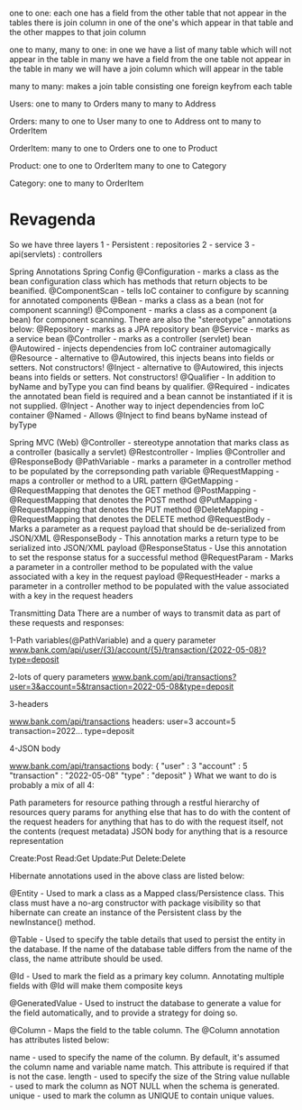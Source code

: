 one to one:
each one has a field from the other table that not appear in the tables
there is join column in one of the one's which appear in that table
and the other mappes to that join column

one to many, many to one:
in one we have a list of many table which will not appear in the table
in many we have a field from the one table not appear in the table
in many we will have a join column which will appear in the table

many to many:
makes a join table consisting one foreign keyfrom each table




Users: 
one to many to Orders
many to many to Address

Orders:
many to one to User
many to one to Address
ont to many to OrderItem

OrderItem:
many to one to Orders
one to one to Product

Product:
one to one to OrderItem
many to one to Category

Category:
one to many to OrderItem


# Revagenda
So we have three layers
1 - Persistent : repositories
2 - service
3 - api(servlets) : controllers


Spring Annotations
Spring Config
@Configuration - marks a class as the bean configuration class which has methods that
return objects to be beanified.
@ComponentScan - tells IoC container to configure by scanning for annotated components
@Bean - marks a class as a bean (not for component scanning!)
@Component - marks a class as a component (a bean) for component scanning. There are
also the "stereotype" annotations below:
@Repository - marks as a JPA repository bean
@Service - marks as a service bean
@Controller - marks as a controller (servlet) bean
@Autowired - injects dependencies from IoC contrainer automagically
@Resource - alternative to @Autowired, this injects beans into fields or setters. Not constructors!
@Inject - alternative to @Autowired, this injects beans into fields or setters. Not constructors!
@Qualifier - In addition to byName and byType you can find beans by qualifier.
@Required - indicates the annotated bean field is required and a bean cannot be instantiated
if it is not supplied.
@Inject - Another way to inject dependencies from IoC container
@Named - Allows @Inject to find beans byName instead of byType


Spring MVC (Web)
@Controller - stereotype annotation that marks class as a controller (basically a servlet)
@Restcontroller - Implies @Controller and @ResponseBody
@PathVariable - marks a parameter in a controller method to be populated by the correpsonding
path variable
@RequestMapping - maps a controller or method to a URL pattern
@GetMapping - @RequestMapping that denotes the GET method
@PostMapping - @RequestMapping that denotes the POST method
@PutMapping - @RequestMapping that denotes the PUT method
@DeleteMapping - @RequestMapping that denotes the DELETE method
@RequestBody - Marks a parameter as a request payload that should be de-serialized from JSON/XML
@ResponseBody - This annotation marks a return type to be serialized into JSON/XML payload
@ResponseStatus - Use this annotation to set the response status for a successful method
@RequestParam - Marks a parameter in a controller method to be populated with the value
associated with a key in the request payload
@RequestHeader - marks a parameter in a controller method to be populated with the value
associated with a key in the request headers

Transmitting Data
There are a number of ways to transmit data as part of these requests and responses:

1-Path variables(@PathVariable) and a query parameter
www.bank.com/api/user/{3}/account/{5}/transaction/{2022-05-08}?type=deposit

2-lots of query parameters
www.bank.com/api/transactions?user=3&account=5&transaction=2022-05-08&type=deposit

3-headers

www.bank.com/api/transactions
headers:
user=3
account=5
transaction=2022...
type=deposit

4-JSON body

www.bank.com/api/transactions
body:
{
"user" : 3
"account" : 5
"transaction" : "2022-05-08"
"type" : "deposit"
}
What we want to do is probably a mix of all 4:

Path parameters for resource pathing through a restful hierarchy of resources
query params for anything else that has to do with the content of the request
headers for anything that has to do with the request itself, not the contents (request metadata)
JSON body for anything that is a resource representation


Create:Post
Read:Get
Update:Put
Delete:Delete


Hibernate annotations used in the above class are listed below:

@Entity - Used to mark a class as a Mapped class/Persistence class. This class must
have a no-arg constructor with package visibility so that hibernate can create an instance
of the Persistent class by the newInstance() method.

@Table - Used to specify the table details that used to persist the entity in the database.
If the name of the database table differs from the name of the class, the name attribute
should be used.

@Id - Used to mark the field as a primary key column. Annotating multiple fields with
@Id will make them composite keys

@GeneratedValue - Used to instruct the database to generate a value for the field automatically,
and to provide a strategy for doing so.

@Column - Maps the field to the table column. The @Column annotation has attributes listed below:

name - used to specify the name of the column. By default, it's assumed the column name and
variable name match. This attribute is required if that is not the case.
length - used to specify the size of the String value
nullable - used to mark the column as NOT NULL when the schema is generated.
unique - used to mark the column as UNIQUE to contain unique values.

